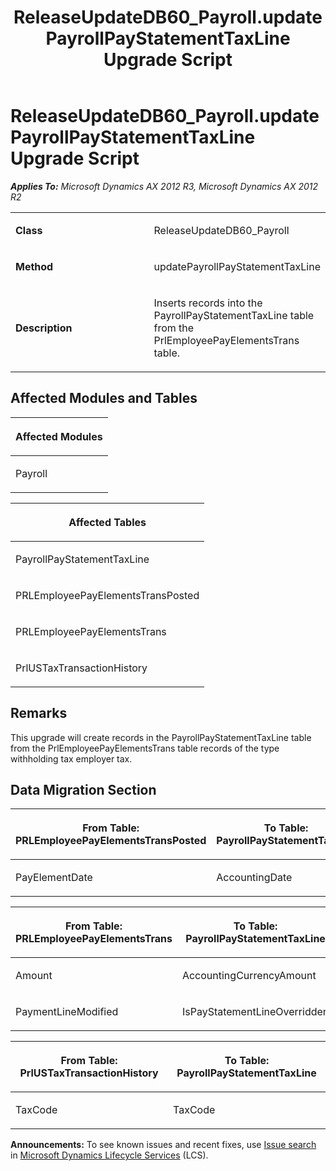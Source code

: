 ﻿---
title: ReleaseUpdateDB60_Payroll.updatePayrollPayStatementTaxLine Upgrade Script
TOCTitle: ReleaseUpdateDB60_Payroll.updatePayrollPayStatementTaxLine Upgrade Script
ms:assetid: 64e7af73-1d36-079a-f785-2b89b5991c93
ms:mtpsurl: https://msdn.microsoft.com/en-us/library/JJ719179(v=AX.60)
ms:contentKeyID: 49708717
ms.date: 05/18/2015
mtps_version: v=AX.60
---

# ReleaseUpdateDB60\_Payroll.updatePayrollPayStatementTaxLine Upgrade Script 


_**Applies To:** Microsoft Dynamics AX 2012 R3, Microsoft Dynamics AX 2012 R2_

<table>
<colgroup>
<col style="width: 50%" />
<col style="width: 50%" />
</colgroup>
<tbody>
<tr class="odd">
<td><p><strong>Class</strong></p></td>
<td><p>ReleaseUpdateDB60_Payroll</p></td>
</tr>
<tr class="even">
<td><p><strong>Method</strong></p></td>
<td><p>updatePayrollPayStatementTaxLine</p></td>
</tr>
<tr class="odd">
<td><p><strong>Description</strong></p></td>
<td><p>Inserts records into the PayrollPayStatementTaxLine table from the PrlEmployeePayElementsTrans table.</p></td>
</tr>
</tbody>
</table>


## Affected Modules and Tables

<table>
<colgroup>
<col style="width: 100%" />
</colgroup>
<thead>
<tr class="header">
<th><p>Affected Modules</p></th>
</tr>
</thead>
<tbody>
<tr class="odd">
<td><p>Payroll</p></td>
</tr>
</tbody>
</table>


<table>
<colgroup>
<col style="width: 100%" />
</colgroup>
<thead>
<tr class="header">
<th><p>Affected Tables</p></th>
</tr>
</thead>
<tbody>
<tr class="odd">
<td><p>PayrollPayStatementTaxLine</p></td>
</tr>
<tr class="even">
<td><p>PRLEmployeePayElementsTransPosted</p></td>
</tr>
<tr class="odd">
<td><p>PRLEmployeePayElementsTrans</p></td>
</tr>
<tr class="even">
<td><p>PrlUSTaxTransactionHistory</p></td>
</tr>
</tbody>
</table>


## Remarks

This upgrade will create records in the PayrollPayStatementTaxLine table from the PrlEmployeePayElementsTrans table records of the type withholding tax employer tax.

## Data Migration Section

<table>
<colgroup>
<col style="width: 50%" />
<col style="width: 50%" />
</colgroup>
<thead>
<tr class="header">
<th><p>From Table: PRLEmployeePayElementsTransPosted</p></th>
<th><p>To Table: PayrollPayStatementTaxLine</p></th>
</tr>
</thead>
<tbody>
<tr class="odd">
<td><p>PayElementDate</p></td>
<td><p>AccountingDate</p></td>
</tr>
</tbody>
</table>


<table>
<colgroup>
<col style="width: 50%" />
<col style="width: 50%" />
</colgroup>
<thead>
<tr class="header">
<th><p>From Table: PRLEmployeePayElementsTrans</p></th>
<th><p>To Table: PayrollPayStatementTaxLine</p></th>
</tr>
</thead>
<tbody>
<tr class="odd">
<td><p>Amount</p></td>
<td><p>AccountingCurrencyAmount</p></td>
</tr>
<tr class="even">
<td><p>PaymentLineModified</p></td>
<td><p>IsPayStatementLineOverridden</p></td>
</tr>
</tbody>
</table>


<table>
<colgroup>
<col style="width: 50%" />
<col style="width: 50%" />
</colgroup>
<thead>
<tr class="header">
<th><p>From Table: PrlUSTaxTransactionHistory</p></th>
<th><p>To Table: PayrollPayStatementTaxLine</p></th>
</tr>
</thead>
<tbody>
<tr class="odd">
<td><p>TaxCode</p></td>
<td><p>TaxCode</p></td>
</tr>
</tbody>
</table>

  
**Announcements:** To see known issues and recent fixes, use [Issue search](http://go.microsoft.com/fwlink/?linkid=389258) in [Microsoft Dynamics Lifecycle Services](http://go.microsoft.com/fwlink/?linkid=306505) (LCS).


